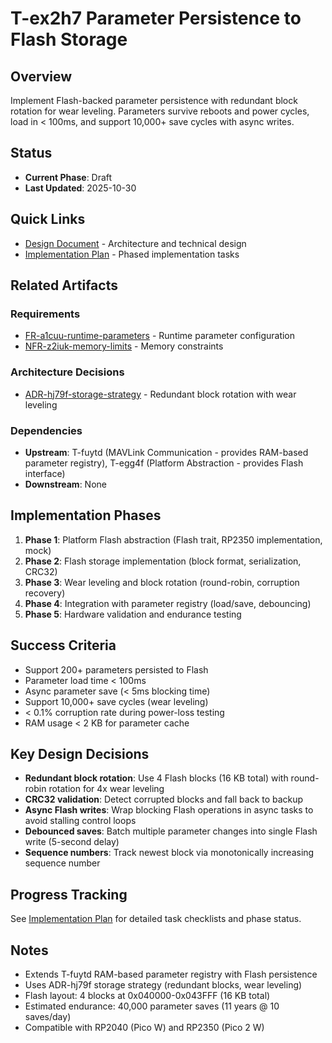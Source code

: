 # T-ex2h7 Parameter Persistence to Flash Storage

## Overview

Implement Flash-backed parameter persistence with redundant block rotation for wear leveling. Parameters survive reboots and power cycles, load in < 100ms, and support 10,000+ save cycles with async writes.

## Status

- **Current Phase**: Draft
- **Last Updated**: 2025-10-30

## Quick Links

- [Design Document](design.md) - Architecture and technical design
- [Implementation Plan](plan.md) - Phased implementation tasks

## Related Artifacts

### Requirements

- [FR-a1cuu-runtime-parameters](../../../requirements/FR-a1cuu-runtime-parameters.md) - Runtime parameter configuration
- [NFR-z2iuk-memory-limits](../../../requirements/NFR-z2iuk-memory-limits.md) - Memory constraints

### Architecture Decisions

- [ADR-hj79f-storage-strategy](../../../adr/ADR-hj79f-storage-strategy.md) - Redundant block rotation with wear leveling

### Dependencies

- **Upstream**: T-fuytd (MAVLink Communication - provides RAM-based parameter registry), T-egg4f (Platform Abstraction - provides Flash interface)
- **Downstream**: None

## Implementation Phases

1. **Phase 1**: Platform Flash abstraction (Flash trait, RP2350 implementation, mock)
2. **Phase 2**: Flash storage implementation (block format, serialization, CRC32)
3. **Phase 3**: Wear leveling and block rotation (round-robin, corruption recovery)
4. **Phase 4**: Integration with parameter registry (load/save, debouncing)
5. **Phase 5**: Hardware validation and endurance testing

## Success Criteria

- Support 200+ parameters persisted to Flash
- Parameter load time < 100ms
- Async parameter save (< 5ms blocking time)
- Support 10,000+ save cycles (wear leveling)
- < 0.1% corruption rate during power-loss testing
- RAM usage < 2 KB for parameter cache

## Key Design Decisions

- **Redundant block rotation**: Use 4 Flash blocks (16 KB total) with round-robin rotation for 4x wear leveling
- **CRC32 validation**: Detect corrupted blocks and fall back to backup
- **Async Flash writes**: Wrap blocking Flash operations in async tasks to avoid stalling control loops
- **Debounced saves**: Batch multiple parameter changes into single Flash write (5-second delay)
- **Sequence numbers**: Track newest block via monotonically increasing sequence number

## Progress Tracking

See [Implementation Plan](plan.md) for detailed task checklists and phase status.

## Notes

- Extends T-fuytd RAM-based parameter registry with Flash persistence
- Uses ADR-hj79f storage strategy (redundant blocks, wear leveling)
- Flash layout: 4 blocks at 0x040000-0x043FFF (16 KB total)
- Estimated endurance: 40,000 parameter saves (11 years @ 10 saves/day)
- Compatible with RP2040 (Pico W) and RP2350 (Pico 2 W)

